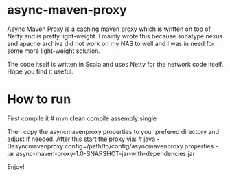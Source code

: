async-maven-proxy
=================
Async Maven Proxy is a caching maven proxy which is written on top of Netty and is pretty light-weight.
I mainly wrote this because sonatype nexus and apache archiva did not work on my NAS to well and I was
in need for some more light-weight solution.

The code itself is written in Scala and uses Netty for the network code itself. Hope you find it
useful.

# How to run
First compile it
\# mvn clean compile assembly:single

Then copy the asyncmavenproxy.properties to your prefered directory and adjust if needed. After
this start the proxy via:
\#  java -Dasyncmavenproxy.config=/path/to/config/asyncmavenproxy.properties -jar async-maven-proxy-1.0-SNAPSHOT-jar-with-dependencies.jar

Enjoy!